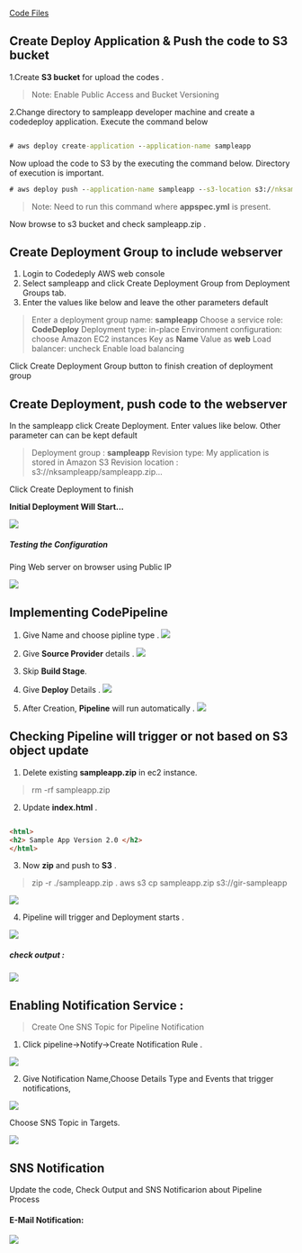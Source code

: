 [Code Files](CODE.md)

## Create Deploy Application & Push the code to S3 bucket
1.Create **S3 bucket** for upload the codes .
>Note:
Enable Public Access and Bucket Versioning

2.Change directory to sampleapp developer machine and create a codedeploy application. Execute the command below


```cmd

# aws deploy create-application --application-name sampleapp

```


Now upload the code to S3 by the executing the command below. Directory of execution is important.


```cmd
# aws deploy push --application-name sampleapp --s3-location s3://nksampleapp/sampleapp.zip

```
>Note:
Need to run this command where **appspec.yml** is present.



Now browse to s3 bucket and check sampleapp.zip .



## Create Deployment Group to include webserver
1. Login to Codedeply AWS web console
2. Select sampleapp and click Create Deployment Group from Deployment Groups tab.
3. Enter the values like below and leave the other parameters default
   
>Enter a deployment group name: **sampleapp**
Choose a service role:  **CodeDeploy**
Deployment type: in-place
Environment configuration: choose Amazon EC2 instances
Key as **Name**  Value as **web**
Load balancer:  uncheck Enable load balancing

Click Create Deployment Group button to finish creation of deployment group


## Create Deployment, push code to the webserver

In the sampleapp click Create Deployment. Enter values like below. Other parameter can can be kept default

>Deployment group : **sampleapp**
Revision type: My application is stored in Amazon S3
Revision location : s3://nksampleapp/sampleapp.zip...

Click Create Deployment to finish

**Initial Deployment Will Start...**

![ ](images/cdcp_1.0.jpg)


##### Testing the Configuration
Ping Web server on browser using Public IP

![ ](images/output_1.0.jpg)

## Implementing CodePipeline

1. Give Name and choose pipline type . 
![ ](images/cdcp_2.0.jpg)

2. Give **Source Provider** details .
![ ](images/cdcp_2.1.jpg)

3. Skip **Build Stage**.

4. Give **Deploy** Details .
![ ](images/cdcp_2.2.jpg)

5. After Creation, **Pipeline** will run automatically .
![ ](images/cdcp_2.3.jpg)

## Checking Pipeline  will trigger or not based on S3 object update

1. Delete existing **sampleapp.zip** in ec2 instance.
   
> rm -rf sampleapp.zip

2. Update **index.html** .


```html

<html>
<h2> Sample App Version 2.0 </h2>
</html>

```

3. Now **zip** and push to **S3** .

>zip -r ./sampleapp.zip .
aws s3 cp sampleapp.zip  s3://gir-sampleapp


![ ](images/change_1.0.jpg)


4. Pipeline will trigger and Deployment starts .

![ ](images/cdcp_3.0.jpg)

##### check output :

![ ](images/output_2.0.jpg)


## Enabling Notification Service :

>Create One SNS Topic for Pipeline Notification

1. Click pipeline->Notify->Create Notification Rule .

![ ](images/sns_0.jpg)

2. Give Notification Name,Choose Details Type and Events that trigger notifications,

![ ](images/sns_1.0.jpg)

Choose SNS Topic in Targets.

![ ](images/sns_1.1.jpg)

## SNS Notification
Update the code, Check Output and SNS Notificarion about Pipeline Process

#### E-Mail Notification:

![ ](images/sns_mail.jpg)


















